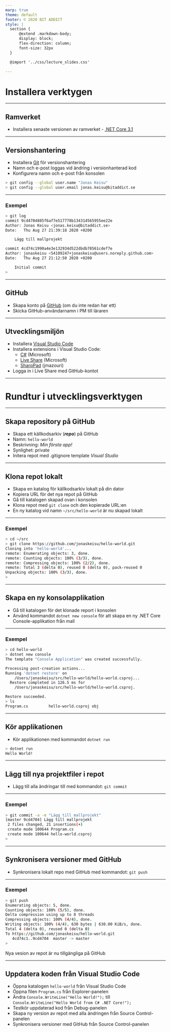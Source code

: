 ```yaml
---
marp: true
theme: default
footer: © 2020 BIT ADDICT
style: | 
  section {
      @extend .markdown-body;
      display: block;
      flex-direction: column;
      font-size: 32px
  }

  @import '../css/lecture_slides.css'

---
```


<div class="title-page">

# Installera verktygen
</div>

---

## Ramverket

- Installera senaste versionen av ramverket - [.NET Core 3.1](https://dotnet.microsoft.com/download)

--- 

## Versionshantering

- Installera [Git](https://git-scm.com/downloads) för versionshantering
- Namn och e-post loggas vid ändring i versionhanterad kod
- Konfigurera namn och e-post från konsolen

```bash
> git config --global user.name "Jonas Keisu"
> git config --global user.email jonas.keisu@bitaddict.se
```

--- 

### Exempel


```sh
> git log
commit 9cd4704885f6af7e517778b134314565955ee22e
Author: Jonas Keisu <jonas.keisu@bitaddict.se>
Date:   Thu Aug 27 21:39:18 2020 +0200

    Lägg till mallprojekt

commit 4cd74c1990a4e3e132934d522dbdb78561cdef7e
Author: jonaskeisu <54109247+jonaskeisu@users.noreply.github.com>
Date:   Thu Aug 27 21:12:50 2020 +0200

    Initial commit
>
```

---

## GitHub

- Skapa konto på [GitHub](https://github.com/) (om du inte redan har ett)
- Skicka GitHub-användarnamn i PM till läraren

---

## Utvecklingsmiljön

- Installera [Visual Studio Code](https://code.visualstudio.com/download)
- Installera extensions i Visual Studio Code:
  - [C#](https://marketplace.visualstudio.com/items?itemName=ms-dotnettools.csharp) (Microsoft)
  - [Live Share](https://marketplace.visualstudio.com/items?itemName=MS-vsliveshare.vsliveshare) (Microsoft)
  - [SharpPad](https://marketplace.visualstudio.com/items?itemName=jmazouri.sharppad) (jmazouri)
- Logga in i Live Share med GitHub-kontot
---

<div class="title-page">

# Rundtur i utvecklingsverktygen
</div>

---

## Skapa repository på GitHub

- Skapa ett källkodsarkiv (***repo***) på GitHub
- Namn: ``hello-world``
- Beskrivning: *Min första app!*
- Synlighet: private
- Initera repot med .gitignore template *Visual Studio*

--- 

## Klona repot lokalt

- Skapa en katalog för källkodsarkiv lokalt på din dator
- Kopiera URL för det nya repot på GitHub
- Gå till katalogen skapad ovan i konsolen
- Klona repot med ``git clone`` och den kopierade URL:en
- En ny katalog vid namn ``~/src/hello-world`` är nu skapad lokalt 

---

### Exempel

```sh
> cd ~/src
> git clone https://github.com/jonaskeisu/hello-world.git
Cloning into 'hello-world'...
remote: Enumerating objects: 3, done.
remote: Counting objects: 100% (3/3), done.
remote: Compressing objects: 100% (2/2), done.
remote: Total 3 (delta 0), reused 0 (delta 0), pack-reused 0
Unpacking objects: 100% (3/3), done.
>
```

---

## Skapa en ny konsolapplikation

- Gå till katalogen för det klonade report i konsolen
- Använd kommandot ``dotnet new console`` för att skapa en ny .NET Core Console-applikation från mall

---

### Exempel

```bash
> cd hello-world
> dotnet new console
The template "Console Application" was created successfully.

Processing post-creation actions...
Running 'dotnet restore' on 
    /Users/jonaskeisu/src/hello-world/hello-world.csproj...
  Restore completed in 126.5 ms for 
    /Users/jonaskeisu/src/hello-world/hello-world.csproj.

Restore succeeded.
> ls
Program.cs         hello-world.csproj obj
```

---

## Kör applikationen

- Kör applikationen med kommandot ``dotnet run``

```bash
> dotnet run
Hello World!
```

--- 

## Lägg till nya projektfiler i repot

- Lägg till alla ändringar till med kommandot: ``git commit``

---

### Exempel

```bash
> git commit -a -m "Lägg till mallprojekt"
[master 9cd4704] Lägg till mallprojekt
 2 files changed, 21 insertions(+)
 create mode 100644 Program.cs
 create mode 100644 hello-world.csproj
>
```

--- 

## Synkronisera versioner med GitHub

- Synkronisera lokalt repo med GitHub med kommandot: ``git push`` 

---

### Exempel

```bash
> git push
Enumerating objects: 5, done.
Counting objects: 100% (5/5), done.
Delta compression using up to 8 threads
Compressing objects: 100% (4/4), done.
Writing objects: 100% (4/4), 630 bytes | 630.00 KiB/s, done.
Total 4 (delta 0), reused 0 (delta 0)
To https://github.com/jonaskeisu/hello-world.git
   4cd74c1..9cd4704  master -> master
>
```

Nya vesion av repot är nu tillgängliga på GitHub

---

## Uppdatera koden från Visual Studio Code

- Öppna katalogen ``hello-world`` från Visual Studio Code
- Öppna filen ``Program.cs`` från Explorer-panelen
- Ändra ``Console.WriteLine("Hello World!");`` till
    ``Console.WriteLine("Hello World from C# .NET Core!");``
- Testkör uppdaterad kod från Debug-panelen
- Skapa ny version av repot med alla ändringen från Source Control-panelen
- Synkronisera versioner med GitHub från Source Control-panelen






